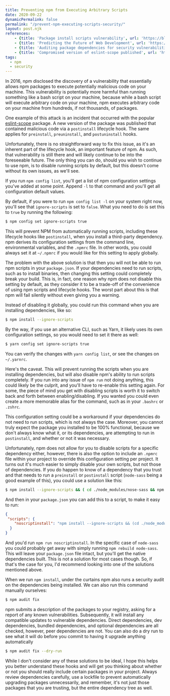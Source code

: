 ```yaml
---
title: Preventing npm from Executing Arbitrary Scripts
date: 2020-09-22
dynamicPermalink: false
permalink: "/prevent-npm-executing-scripts-security/"
layout: post.njk
references:
    - {title: 'Package install scripts vulnerability', url: 'https://blog.npmjs.org/post/141702881055/package-install-scripts-vulnerability', note: 'npm blog'}
    - {title: 'Predicting the Future of Web Development', url: 'https://www.youtube.com/watch?v=24tQRwIRP_w'}
    - {title: 'Auditing package dependencies for security vulnerabilities', url: 'https://docs.npmjs.com/auditing-package-dependencies-for-security-vulnerabilities', note: 'npm blog'}
    - {title: 'Compromised version of eslint-scope published', url: 'https://status.npmjs.org/incidents/dn7c1fgrr7ng', note: 'npm Incident Report'}
tags:
  - npm
  - security
---
```


In 2016, npm disclosed the discovery of a vulnerability that essentially allows npm packages to execute potentially malicious code on your machine. This vulnerability is potentially more harmful than running something like a bash script on your machine, because while a bash script will execute arbitrary code on your machine, npm executes arbitrary code on your machine from hundreds, if not thousands, of packages.

One example of this attack is an incident that occurred with the popular <a href="https://www.npmjs.com/package/eslint-scope" rel="nofollow" target="_blank">eslint-scope</a> package. A new version of the package was published that contained malicious code via a `postinstall` lifecycle hook. The same applies for `preinstall`, `preuninstall`, and `postuninstall` hooks.

Unfortunately, there is no straightforward way to fix this issue, as it's an inherent part of the lifecycle hook, an important feature of npm. As such, that vulnerability is still there and will likely continue to be into the foreseeable future. The only thing you can do, should you wish to continue to use npm, is to disable running scripts by default, but this doesn't come without its own issues, as we'll see.

If you run `npm config list`, you'll get a list of npm configuration settings you've added at some point. Append `-l` to that command and you'll get all configuration default values.

By default, if you were to run `npm config list -l` on your system right now, you'll see that `ignore-scripts` is set to `false`. What you need to do is set this to `true` by running the following:

```bash
$ npm config set ignore-scripts true
```

This will prevent NPM from automatically running scripts, including these lifecycle hooks like `postinstall`, when you install a third-party dependency. npm derives its configuration settings from the command line, environmental variables, and the `.npmrc` file. In other words, you could always set it at `~/.npmrc` if you would like for this setting to apply globally.

The problem with the above solution is that then you will not be able to run npm scripts in your `package.json`. If your dependencies need to run scripts, such as to install binaries, then changing this setting could completely break your build. This is, in fact, one reason why npm does not disable this setting by default, as they consider it to be a trade-off of the convenience of using npm scripts and lifecycle hooks. The worst part about this is that npm will fail silently without even giving you a warning.

Instead of disabling it globally, you could run this command when you are installing dependencies, like so:

```bash
$ npm install --ignore-scripts
```

By the way, if you use an alternative CLI, such as Yarn, it likely uses its own configuration settings, so you would need to set it there as well:

```bash
$ yarn config set ignore-scripts true
```

You can verify the changes with `yarn config list`, or see the changes on `~/.yarnrc`. 

Here's the caveat. This will prevent running the scripts when you are installing dependencies, but will also disable npm's ability to run scripts completely. If you run into any issue of `npm run` not doing anything, this could likely be the culprit, and you'll have to re-enable this setting again. For some, the piece of mind you get with disabling scripts is worth it to switch back and forth between enabling/disabling. If you wanted you could even create a more memorable alias for the command, such as in your `.bashrc` or `.zshrc`.

This configuration setting could be a workaround if your dependencies do not need to run scripts, which is not always the case. Moreover, you cannot truly expect the package you installed to be 100% functional, because we don't always know what it, or its dependencies, are attempting to run in `postinstall`, and whether or not it was necessary.

Unfortunately, npm does not allow for you to disable scripts for a specific dependency either, however, there is also the option to include an `.npmrc` file within your project to override this configuration setting per project. It turns out it's much easier to simply disable your own scripts, but not those of dependencies. If you do happen to know of a dependency that you trust and that needs to run a `preinstall` or `postinstall` script (`node-sass` being a good example of this), you could use a solution like this:

```bash
$ npm install --ignore-scripts && ( cd ./node_modules/nose-sass && npm run install )
```

And then in your `package.json` you can add this to a script, to make it easy to run:

```json
{
 "scripts": {
    "noscriptinstall": "npm install --ignore-scripts && (cd ./node_modules/nose-sass && npm run install)"
  }
}
```

And you'd run `npm run noscriptinstall`. In the specific case of `node-sass` you could probably get away with simply running `npm rebuild node-sass`. This will leave your `package.json` file intact, but you'll get the native dependencies built. This is not a solution for most cases though. So, if that's the case for you, I'd recommend looking into one of the solutions mentioned above.

When we run `npm install`, under the curtains npm also runs a security audit on the dependencies being installed. We can also run this command manually ourselves:

```bash
$ npm audit fix
```  

npm submits a description of the packages to your registry, asking for a report of any known vulnerabilities. Subsequently, it will install any compatible updates to vulnerable dependencies. Direct dependencies, dev dependencies, bundled dependencies, and optional dependencies are all checked, however, peer dependencies are not. You can also do a dry run to see what it will do before you commit to having it upgrade anything automatically

```bash
$ npm audit fix --dry-run
```

While I don't consider any of these solutions to be ideal, I hope this helps you better understand these hooks and will get you thinking about whether or not you should really include certain packages in your project. Always review dependencies carefully, use a lockfile to prevent automatically upgrading packages unnecessarily, and remember, it's not just those packages that you are trusting, but the entire dependency tree as well.
